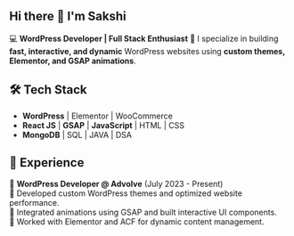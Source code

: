 ## Hi there 👋 I'm Sakshi

💻 **WordPress Developer | Full Stack Enthusiast** 
🚀 I specialize in building **fast, interactive, and dynamic** WordPress websites using **custom themes, Elementor, and GSAP animations**.

## 🛠 **Tech Stack**
- **WordPress** | Elementor | WooCommerce  
- **React JS** | **GSAP** | **JavaScript** | HTML | CSS
- **MongoDB** | SQL | JAVA | DSA

## 💼 **Experience**
🔹 **WordPress Developer @ Advolve** (July 2023 - Present)  
📌 Developed custom WordPress themes and optimized website performance.  
📌 Integrated animations using GSAP and built interactive UI components.  
📌 Worked with Elementor and ACF for dynamic content management.  
 
